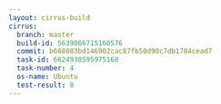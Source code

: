 ```yaml
---
layout: cirrus-build
cirrus:
  branch: master
  build-id: 5639066715160576
  commit: b668083bd146902cac87fb50d90c7db1784cead7
  task-id: 6624938595975168
  task-number: 4
  os-name: Ubuntu
  test-result: 0
---
```

